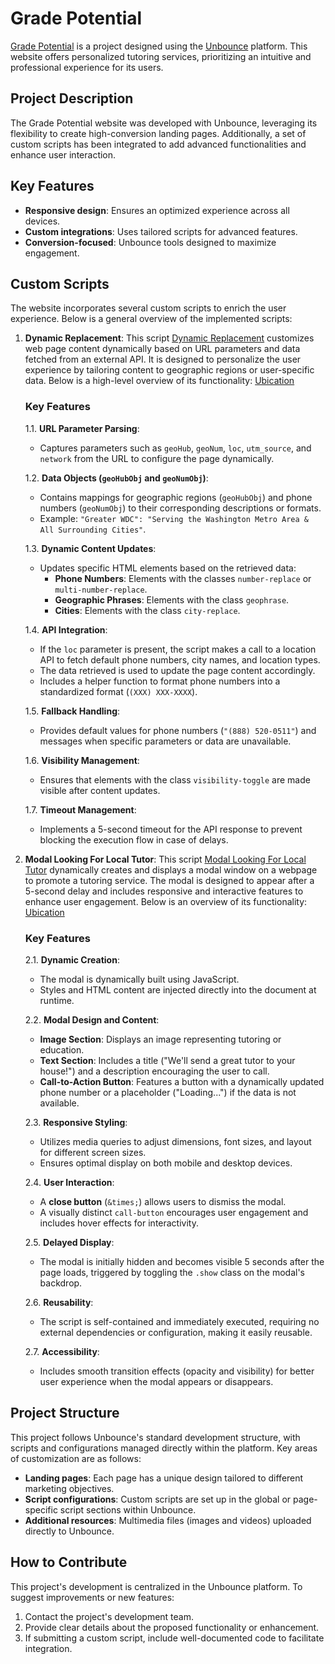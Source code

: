 # Grade Potential

[Grade Potential](https://www.gradepotentialtutors.com/) is a project designed using the [Unbounce](https://unbounce.com/) platform. This website offers personalized tutoring services, prioritizing an intuitive and professional experience for its users.

## Project Description

The Grade Potential website was developed with Unbounce, leveraging its flexibility to create high-conversion landing pages. Additionally, a set of custom scripts has been integrated to add advanced functionalities and enhance user interaction.

## Key Features

- **Responsive design**: Ensures an optimized experience across all devices.
- **Custom integrations**: Uses tailored scripts for advanced features.
- **Conversion-focused**: Unbounce tools designed to maximize engagement.

## Custom Scripts

The website incorporates several custom scripts to enrich the user experience. Below is a general overview of the implemented scripts:

1. **Dynamic Replacement**:
   This script [Dynamic Replacement](https://github.com/madebygarzon/pip-dev/blob/main/GradePotential/DynamicReplacement.js) customizes web page content dynamically based on URL parameters and data fetched from an external API. It is designed to personalize the user experience by tailoring content to geographic regions or user-specific data. Below is a high-level overview of its functionality:
   [Ubication](https://app.unbounce.com/5576070/variants/323375305/edit)  
   

    ### Key Features

    1.1. **URL Parameter Parsing**:
    - Captures parameters such as `geoHub`, `geoNum`, `loc`, `utm_source`, and `network` from the URL to configure the page dynamically.

    1.2. **Data Objects (`geoHubObj` and `geoNumObj`)**:
    - Contains mappings for geographic regions (`geoHubObj`) and phone numbers (`geoNumObj`) to their corresponding descriptions or formats.
    - Example: `"Greater WDC": "Serving the Washington Metro Area & All Surrounding Cities"`.

    1.3. **Dynamic Content Updates**:
    - Updates specific HTML elements based on the retrieved data:
        - **Phone Numbers**: Elements with the classes `number-replace` or `multi-number-replace`.
        - **Geographic Phrases**: Elements with the class `geophrase`.
        - **Cities**: Elements with the class `city-replace`.

    1.4. **API Integration**:
    - If the `loc` parameter is present, the script makes a call to a location API to fetch default phone numbers, city names, and location types.
    - The data retrieved is used to update the page content accordingly.
    - Includes a helper function to format phone numbers into a standardized format (`(XXX) XXX-XXXX`).

    1.5. **Fallback Handling**:
    - Provides default values for phone numbers (`"(888) 520-0511"`) and messages when specific parameters or data are unavailable.

    1.6. **Visibility Management**:
    - Ensures that elements with the class `visibility-toggle` are made visible after content updates.

    1.7. **Timeout Management**:
    - Implements a 5-second timeout for the API response to prevent blocking the execution flow in case of delays.

2. **Modal Looking For Local Tutor**:
    This script [Modal Looking For Local Tutor](https://github.com/madebygarzon/pip-dev/blob/main/GradePotential/ModalLookingForLocalTutor.js) dynamically creates and displays a modal window on a webpage to promote a tutoring service. The modal is designed to appear after a 5-second delay and includes responsive and interactive features to enhance user engagement. Below is an overview of its functionality:
    [Ubication](https://app.unbounce.com/5576070/variants/323375305/edit)  

    ### Key Features

    2.1. **Dynamic Creation**:
    - The modal is dynamically built using JavaScript.
    - Styles and HTML content are injected directly into the document at runtime.

    2.2. **Modal Design and Content**:
    - **Image Section**: Displays an image representing tutoring or education.
    - **Text Section**: Includes a title ("We'll send a great tutor to your house!") and a description encouraging the user to call.
    - **Call-to-Action Button**: Features a button with a dynamically updated phone number or a placeholder ("Loading...") if the data is not available.

    2.3. **Responsive Styling**:
    - Utilizes media queries to adjust dimensions, font sizes, and layout for different screen sizes.
    - Ensures optimal display on both mobile and desktop devices.

    2.4. **User Interaction**:
    - A **close button** (`&times;`) allows users to dismiss the modal.
    - A visually distinct `call-button` encourages user engagement and includes hover effects for interactivity.

    2.5. **Delayed Display**:
    - The modal is initially hidden and becomes visible 5 seconds after the page loads, triggered by toggling the `.show` class on the modal's backdrop.

    2.6. **Reusability**:
    - The script is self-contained and immediately executed, requiring no external dependencies or configuration, making it easily reusable.

    2.7. **Accessibility**:
    - Includes smooth transition effects (opacity and visibility) for better user experience when the modal appears or disappears.

    


## Project Structure

This project follows Unbounce's standard development structure, with scripts and configurations managed directly within the platform. Key areas of customization are as follows:

- **Landing pages**: Each page has a unique design tailored to different marketing objectives.
- **Script configurations**: Custom scripts are set up in the global or page-specific script sections within Unbounce.
- **Additional resources**: Multimedia files (images and videos) uploaded directly to Unbounce.

## How to Contribute

This project's development is centralized in the Unbounce platform. To suggest improvements or new features:

1. Contact the project's development team.
2. Provide clear details about the proposed functionality or enhancement.
3. If submitting a custom script, include well-documented code to facilitate integration.

